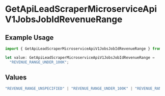 # GetApiLeadScraperMicroserviceApiV1JobsJobIdRevenueRange

## Example Usage

```typescript
import { GetApiLeadScraperMicroserviceApiV1JobsJobIdRevenueRange } from "oppulence-backend-sdk/models/operations";

let value: GetApiLeadScraperMicroserviceApiV1JobsJobIdRevenueRange =
  "REVENUE_RANGE_UNDER_100K";
```

## Values

```typescript
"REVENUE_RANGE_UNSPECIFIED" | "REVENUE_RANGE_UNDER_100K" | "REVENUE_RANGE_100K_TO_1M" | "REVENUE_RANGE_1M_TO_10M" | "REVENUE_RANGE_10M_TO_50M" | "REVENUE_RANGE_OVER_50M"
```